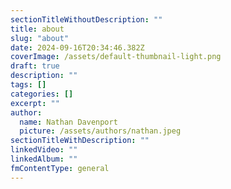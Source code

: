 ```yaml
---
sectionTitleWithoutDescription: ""
title: about
slug: "about"
date: 2024-09-16T20:34:46.382Z
coverImage: /assets/default-thumbnail-light.png
draft: true
description: ""
tags: []
categories: []
excerpt: ""
author:
  name: Nathan Davenport
  picture: /assets/authors/nathan.jpeg
sectionTitleWithDescription: ""
linkedVideo: ""
linkedAlbum: ""
fmContentType: general
---
```

